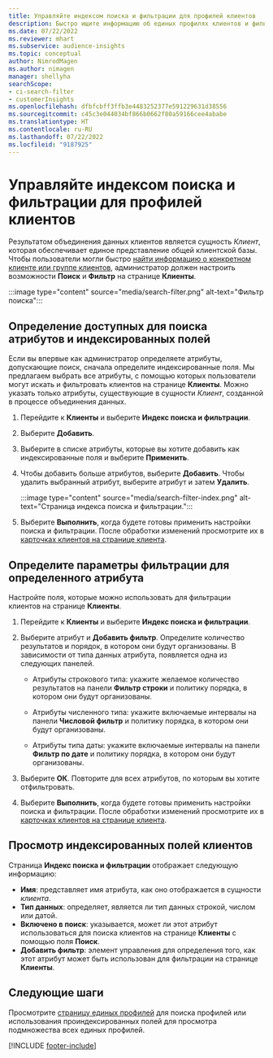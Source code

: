 ```yaml
---
title: Управляйте индексом поиска и фильтрации для профилей клиентов
description: Быстро ищите информацию об единых профилях клиентов и фильтруйте для указанных атрибутов.
ms.date: 07/22/2022
ms.reviewer: mhart
ms.subservice: audience-insights
ms.topic: conceptual
author: NimrodMagen
ms.author: nimagen
manager: shellyha
searchScope:
- ci-search-filter
- customerInsights
ms.openlocfilehash: dfbfcbff3ffb3e4483252377e591229631d38556
ms.sourcegitcommit: c45c3e044034bf866b0662f80a59166cee4ababe
ms.translationtype: HT
ms.contentlocale: ru-RU
ms.lasthandoff: 07/22/2022
ms.locfileid: "9187925"
---
```

# <a name="manage-the-search--filter-index-for-customer-profiles"></a>Управляйте индексом поиска и фильтрации для профилей клиентов

Результатом объединения данных клиентов является сущность *Клиент*, которая обеспечивает единое представление общей клиентской базы. Чтобы пользователи могли быстро [найти информацию о конкретном клиенте или группе клиентов](customer-profiles.md), администратор должен настроить возможности **Поиск** и **Фильтр** на странице **Клиенты**.

   :::image type="content" source="media/search-filter.png" alt-text="Фильтр поиска":::

## <a name="define-searchable-attributes-and-indexed-fields"></a>Определение доступных для поиска атрибутов и индексированных полей

Если вы впервые как администратор определяете атрибуты, допускающие поиск, сначала определите индексированные поля. Мы предлагаем выбрать все атрибуты, с помощью которых пользователи могут искать и фильтровать клиентов на странице **Клиенты**. Можно указать только атрибуты, существующие в сущности *Клиент*, созданной в процессе объединения данных.

1. Перейдите к **Клиенты** и выберите **Индекс поиска и фильтрации**.

1. Выберите **Добавить**.

1. Выберите в списке атрибуты, которые вы хотите добавить как индексированные поля и выберите **Применить**.

1. Чтобы добавить больше атрибутов, выберите **Добавить**. Чтобы удалить выбранный атрибут, выберите атрибут и затем **Удалить**.

   :::image type="content" source="media/search-filter-index.png" alt-text="Страница индекса поиска и фильтрации.":::

1. Выберите **Выполнить**, когда будете готовы применить настройки поиска и фильтрации. После обработки изменений просмотрите их в [карточках клиентов на странице клиента](customer-profiles.md).

## <a name="define-filtering-options-for-a-given-attribute"></a>Определите параметры фильтрации для определенного атрибута

Настройте поля, которые можно использовать для фильтрации клиентов на странице **Клиенты**.

1. Перейдите к **Клиенты** и выберите **Индекс поиска и фильтрации**.

1. Выберите атрибут и **Добавить фильтр**. Определите количество результатов и порядок, в котором они будут организованы. В зависимости от типа данных атрибута, появляется одна из следующих панелей.

   - Атрибуты строкового типа: укажите желаемое количество результатов на панели **Фильтр строки** и политику порядка, в котором они будут организованы.

   - Атрибуты численного типа: укажите включаемые интервалы на панели **Числовой фильтр** и политику порядка, в котором они будут организованы.

   - Атрибуты типа даты: укажите включаемые интервалы на панели **Фильтр по дате** и политику порядка, в котором они будут организованы.

1. Выберите **ОК**. Повторите для всех атрибутов, по которым вы хотите отфильтровать.

1. Выберите **Выполнить**, когда будете готовы применить настройки поиска и фильтрации. После обработки изменений просмотрите их в [карточках клиентов на странице клиента](customer-profiles.md).

## <a name="view-indexed-customer-fields"></a>Просмотр индексированных полей клиентов

Страница **Индекс поиска и фильтрации** отображает следующую информацию:

- **Имя**: представляет имя атрибута, как оно отображается в сущности *клиента*.
- **Тип данных**: определяет, является ли тип данных строкой, числом или датой.
- **Включено в поиск**: указывается, может ли этот атрибут использоваться для поиска клиентов на странице **Клиенты** с помощью поля **Поиск**.
- **Добавить фильтр**: элемент управления для определения того, как этот атрибут может быть использован для фильтрации на странице **Клиенты**.

## <a name="next-steps"></a>Следующие шаги

Просмотрите [страницу единых профилей](customer-profiles.md) для поиска профилей или использования проиндексированных полей для просмотра подмножества всех единых профилей.

[!INCLUDE [footer-include](includes/footer-banner.md)]
